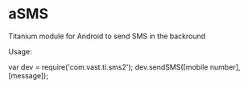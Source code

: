 aSMS
============


Titanium module for Android to send SMS in the backround

Usage:

var dev = require('com.vast.ti.sms2');
dev.sendSMS([mobile number],[message]);
